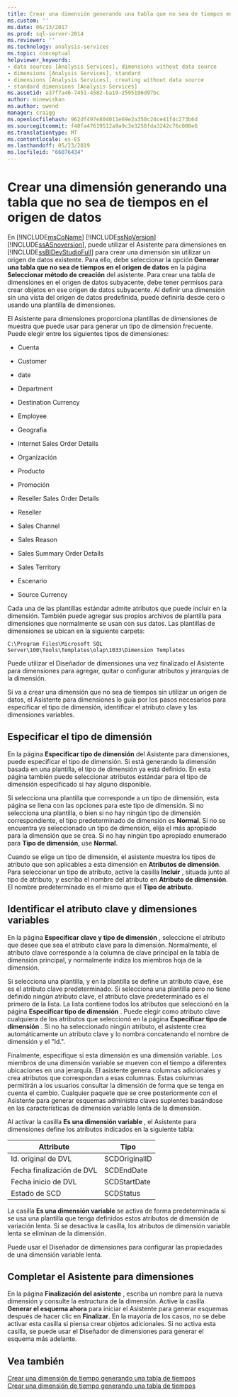 ```yaml
---
title: Crear una dimensión generando una tabla que no sea de tiempos en el origen de datos | Microsoft Docs
ms.custom: ''
ms.date: 06/13/2017
ms.prod: sql-server-2014
ms.reviewer: ''
ms.technology: analysis-services
ms.topic: conceptual
helpviewer_keywords:
- data sources [Analysis Services], dimensions without data source
- dimensions [Analysis Services], standard
- dimensions [Analysis Services], creating without data source
- standard dimensions [Analysis Services]
ms.assetid: a37f7a46-7451-4582-ba19-2595196d97bc
author: minewiskan
ms.author: owend
manager: craigg
ms.openlocfilehash: 962df497e804011e69e2a350c24ce41f4c273b6d
ms.sourcegitcommit: f40fa47619512a9a9c3e3258fda3242c76c008e6
ms.translationtype: MT
ms.contentlocale: es-ES
ms.lasthandoff: 05/23/2019
ms.locfileid: "66076434"
---
```

# <a name="create-a-dimension-by-generating-a-non-time-table-in-the-data-source"></a>Crear una dimensión generando una tabla que no sea de tiempos en el origen de datos
  En [!INCLUDE[msCoName](../../includes/msconame-md.md)] [!INCLUDE[ssNoVersion](../../includes/ssnoversion-md.md)] [!INCLUDE[ssASnoversion](../../includes/ssasnoversion-md.md)], puede utilizar el Asistente para dimensiones en [!INCLUDE[ssBIDevStudioFull](../../includes/ssbidevstudiofull-md.md)] para crear una dimensión sin utilizar un origen de datos existente. Para ello, debe seleccionar la opción **Generar una tabla que no sea de tiempos en el origen de datos** en la página **Seleccionar método de creación** del asistente. Para crear una tabla de dimensiones en el origen de datos subyacente, debe tener permisos para crear objetos en ese origen de datos subyacente. Al definir una dimensión sin una vista del origen de datos predefinida, puede definirla desde cero o usando una plantilla de dimensiones.  
  
 El Asistente para dimensiones proporciona plantillas de dimensiones de muestra que puede usar para generar un tipo de dimensión frecuente. Puede elegir entre los siguientes tipos de dimensiones:  
  
-   Cuenta  
  
-   Customer  
  
-   date  
  
-   Department  
  
-   Destination Currency  
  
-   Employee  
  
-   Geografía  
  
-   Internet Sales Order Details  
  
-   Organización  
  
-   Producto  
  
-   Promoción  
  
-   Reseller Sales Order Details  
  
-   Reseller  
  
-   Sales Channel  
  
-   Sales Reason  
  
-   Sales Summary Order Details  
  
-   Sales Territory  
  
-   Escenario  
  
-   Source Currency  
  
 Cada una de las plantillas estándar admite atributos que puede incluir en la dimensión. También puede agregar sus propios archivos de plantilla para dimensiones que normalmente se usan con sus datos. Las plantillas de dimensiones se ubican en la siguiente carpeta:  
  
 `C:\Program Files\Microsoft SQL Server\100\Tools\Templates\olap\1033\Dimension Templates`  
  
 Puede utilizar el Diseñador de dimensiones una vez finalizado el Asistente para dimensiones para agregar, quitar o configurar atributos y jerarquías de la dimensión.  
  
 Si va a crear una dimensión que no sea de tiempos sin utilizar un origen de datos, el Asistente para dimensiones lo guía por los pasos necesarios para especificar el tipo de dimensión, identificar el atributo clave y las dimensiones variables.  
  
## <a name="specify-dimension-type"></a>Especificar el tipo de dimensión  
 En la página **Especificar tipo de dimensión** del Asistente para dimensiones, puede especificar el tipo de dimensión. Si está generando la dimensión basada en una plantilla, el tipo de dimensión ya está definido. En esta página también puede seleccionar atributos estándar para el tipo de dimensión especificado si hay alguno disponible.  
  
 Si selecciona una plantilla que corresponde a un tipo de dimensión, esta página se llena con las opciones para este tipo de dimensión. Si no selecciona una plantilla, o bien si no hay ningún tipo de dimensión correspondiente, el tipo predeterminado de dimensión es **Normal**. Si no se encuentra ya seleccionado un tipo de dimensión, elija el más apropiado para la dimensión que se crea. Si no hay ningún tipo apropiado enumerado para **Tipo de dimensión**, use **Normal**.  
  
 Cuando se elige un tipo de dimensión, el asistente muestra los tipos de atributo que son aplicables a esta dimensión en **Atributos de dimensión**. Para seleccionar un tipo de atributo, active la casilla **Incluir** , situada junto al tipo de atributo, y escriba el nombre del atributo en **Atributo de dimensión**. El nombre predeterminado es el mismo que el **Tipo de atributo**.  
  
## <a name="identify-key-attribute-and-changing-dimensions"></a>Identificar el atributo clave y dimensiones variables  
 En la página **Especificar clave y tipo de dimensión** , seleccione el atributo que desee que sea el atributo clave para la dimensión. Normalmente, el atributo clave corresponde a la columna de clave principal en la tabla de dimensión principal, y normalmente indiza los miembros hoja de la dimensión.  
  
 Si selecciona una plantilla, y en la plantilla se define un atributo clave, ése es el atributo clave predeterminado. Si selecciona una plantilla pero no tiene definido ningún atributo clave, el atributo clave predeterminado es el primero de la lista. La lista contiene todos los atributos que seleccionó en la página **Especificar tipo de dimensión** . Puede elegir como atributo clave cualquiera de los atributos que seleccionó en la página **Especificar tipo de dimensión** . Si no ha seleccionado ningún atributo, el asistente crea automáticamente un atributo clave y lo nombra concatenando el nombre de dimensión y el "Id.".  
  
 Finalmente, especifique si esta dimensión es una dimensión variable. Los miembros de una dimensión variable se mueven con el tiempo a diferentes ubicaciones en una jerarquía. El asistente genera columnas adicionales y crea atributos que correspondan a esas columnas. Estas columnas permitirán a los usuarios consultar la dimensión de forma que se tenga en cuenta el cambio. Cualquier paquete que se cree posteriormente con el Asistente para generar esquemas administra claves suplentes basándose en las características de dimensión variable lenta de la dimensión.  
  
 Al activar la casilla **Es una dimensión variable** , el Asistente para dimensiones define los atributos indicados en la siguiente tabla:  
  
|Attribute|Tipo|  
|---------------|----------|  
|Id. original de DVL|SCDOriginalID|  
|Fecha finalización de DVL|SCDEndDate|  
|Fecha inicio de DVL|SCDStartDate|  
|Estado de SCD|SCDStatus|  
  
 La casilla **Es una dimensión variable** se activa de forma predeterminada si se usa una plantilla que tenga definidos estos atributos de dimensión de variación lenta. Si se desactiva la casilla, los atributos de dimensión variable lenta se eliminan de la dimensión.  
  
 Puede usar el Diseñador de dimensiones para configurar las propiedades de una dimensión variable lenta.  
  
## <a name="completing-the-dimension-wizard"></a>Completar el Asistente para dimensiones  
 En la página **Finalización del asistente** , escriba un nombre para la nueva dimensión y consulte la estructura de la dimensión. Active la casilla **Generar el esquema ahora** para iniciar el Asistente para generar esquemas después de hacer clic en **Finalizar**. En la mayoría de los casos, no se debe activar esta casilla si piensa crear objetos adicionales. Si no activa esta casilla, se puede usar el Diseñador de dimensiones para generar el esquema más adelante.  
  
## <a name="see-also"></a>Vea también  
 [Crear una dimensión de tiempo generando una tabla de tiempos](create-a-time-dimension-by-generating-a-time-table.md)   
 [Crear una dimensión de tiempo generando una tabla de tiempos](create-a-time-dimension-by-generating-a-time-table.md)  
  
  
